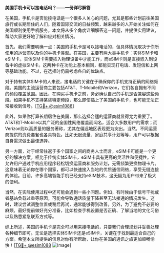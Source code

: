 **美国手机卡可以接电话吗？——一份详尽解答**

在美国，手机卡是否能接电话是一个很多人关心的问题，尤其是那些计划前往美国旅行或长期居住的人们。随着国际交流的日益频繁，越来越多的人开始关注如何在美国顺利使用手机服务。本文将从多个角度详细解答这一问题，并提供实用建议，帮助大家更好地了解和应对相关情况。

首先，我们需要明确一点：美国的手机卡是可以接电话的，但具体情况取决于你所使用的运营商以及你的手机卡类型。在美国，主要有两大类手机卡：实体SIM卡和eSIM卡。实体SIM卡需要插入物理设备中才能工作，而eSIM卡则是直接嵌入到设备中的虚拟SIM卡。这两种卡在功能上基本相同，都能实现打电话、发短信和上网等基础功能。不过，在选择时仍需考虑各自的优缺点。

对于持有实体SIM卡的人来说，接电话的关键在于确保你的手机支持正确的网络频段。美国的主流运营商主要包括AT&T、T-Mobile和Verizon，它们各自拥有不同的频段覆盖范围。因此，在购买手机卡之前，务必确认自己的手机是否兼容这些频段。如果手机不支持某些特定频段，那么即使插上了美国的手机卡，也可能无法正常接收到信号。[[TG💪+ @esim1088](https://t.me/s/esim1088)]

此外，如果你打算长期居住在美国，那么选择合适的运营商就显得尤为重要了。AT&T和T-Mobile以其广泛的全国性网络覆盖而闻名，适合大多数用户的需求；而Verizon则以高质量的服务著称，尤其在偏远地区表现更为突出。当然，不同运营商提供的资费套餐也各具特色，比如无限流量、家庭共享计划等等，用户可以根据自身需求做出最佳选择。

另一方面，对于经常往返于多个国家之间的商务人士而言，eSIM卡可能是一个更好的解决方案。相比于传统实体SIM卡，eSIM卡具有更高的灵活性和便捷性。它允许用户通过手机应用程序轻松切换运营商和服务计划，无需频繁更换物理卡片。这意味着无论你在哪个国家，都可以快速接入当地的优质通信网络，享受无缝连接的体验。目前，许多高端智能手机已经支持eSIM技术，这无疑为用户带来了极大的便利。

当然，在实际使用过程中还可能会遇到一些小问题。例如，有时候由于信号干扰或者基站负载过重等原因，可能会导致通话质量下降甚至无法接通的情况发生。这时，建议尝试调整位置或稍后再试，通常能够得到改善。另外，为了避免不必要的麻烦，最好提前做好充分准备，比如检查手机设置是否正确、了解当地的文化习俗以及熟悉紧急联系方式等。

综上所述，美国的手机卡是完全可以用来接电话的，只要我们合理规划并妥善处理各种细节即可。无论是选择实体SIM卡还是eSIM卡，关键在于找到最适合自己的方案。希望本文所提供的信息对你有所帮助，让你在美国的通讯之旅更加顺畅愉快！[[TG💪+ @esim1088](https://t.me/s/esim1088) ![Image](https://i.postimg.cc/4NQfJmqS/Snipaste-2025-05-13-00-14-12.png)]